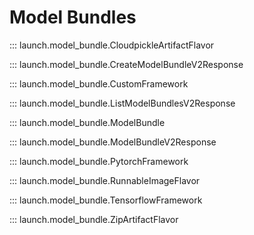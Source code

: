 # Model Bundles

::: launch.model_bundle.CloudpickleArtifactFlavor

::: launch.model_bundle.CreateModelBundleV2Response

::: launch.model_bundle.CustomFramework

::: launch.model_bundle.ListModelBundlesV2Response

::: launch.model_bundle.ModelBundle

::: launch.model_bundle.ModelBundleV2Response

::: launch.model_bundle.PytorchFramework

::: launch.model_bundle.RunnableImageFlavor

::: launch.model_bundle.TensorflowFramework

::: launch.model_bundle.ZipArtifactFlavor
